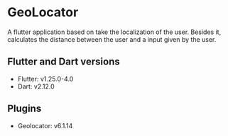 # GeoLocator

A flutter application based on take the localization of the user. Besides it, calculates the distance between the user and a input given by the user.

## Flutter and Dart versions

- Flutter: v1.25.0-4.0
- Dart: v2.12.0

## Plugins

- Geolocator: v6.1.14 
